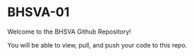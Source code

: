 # BHSVA-01
Welcome to the BHSVA Github Repository!

You will be able to view, pull, and push your code to this repo.
